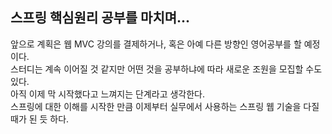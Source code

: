 ## 스프링 핵심원리 공부를 마치며...  
앞으로 계획은 웹 MVC 강의를 결제하거나, 혹은 아예 다른 방향인 영어공부를 할 예정이다.  
스터디는 계속 이어질 것 같지만 어떤 것을 공부하냐에 따라 새로운 조원을 모집할 수도 있다.  
아직 이제 막 시작했다고 느껴지는 단계라고 생각한다.  
스프링에 대한 이해를 시작한 만큼 이제부터 실무에서 사용하는 스프링 웹 기술을 다질 때가 된 듯 하다.